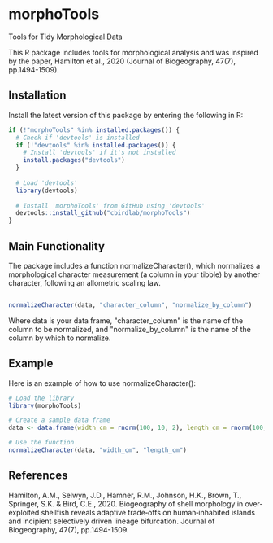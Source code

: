 # morphoTools
Tools for Tidy Morphological Data

This R package includes tools for morphological analysis and was inspired by the paper, Hamilton et al., 2020 (Journal of Biogeography, 47(7), pp.1494-1509).

## Installation

Install the latest version of this package by entering the following in R:

```R
if (!"morphoTools" %in% installed.packages()) {
  # Check if 'devtools' is installed
  if (!"devtools" %in% installed.packages()) {
    # Install 'devtools' if it's not installed
    install.packages("devtools")
  }
  
  # Load 'devtools'
  library(devtools)
  
  # Install 'morphoTools' from GitHub using 'devtools'
  devtools::install_github("cbirdlab/morphoTools")
}
```

## Main Functionality

The package includes a function normalizeCharacter(), which normalizes a morphological character measurement (a column in your tibble) by another character, following an allometric scaling law.

```R

normalizeCharacter(data, "character_column", "normalize_by_column")
```

Where data is your data frame, "character_column" is the name of the column to be normalized, and "normalize_by_column" is the name of the column by which to normalize.

## Example

Here is an example of how to use normalizeCharacter():

```R
# Load the library
library(morphoTools)

# Create a sample data frame
data <- data.frame(width_cm = rnorm(100, 10, 2), length_cm = rnorm(100, 50, 10))

# Use the function
normalizeCharacter(data, "width_cm", "length_cm")
```

## References

Hamilton, A.M., Selwyn, J.D., Hamner, R.M., Johnson, H.K., Brown, T., Springer, S.K. & Bird, C.E., 2020.
Biogeography of shell morphology in over‐exploited shellfish reveals adaptive trade‐offs on human‐inhabited
islands and incipient selectively driven lineage bifurcation. Journal of Biogeography, 47(7), pp.1494-1509.
